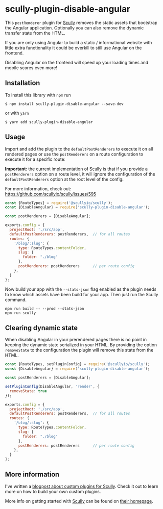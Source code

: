 # scully-plugin-disable-angular

This `postRenderer` plugin for [Scully](http://scully.io/) removes the static assets that bootstrap the Angular 
application. Optionally you can also remove the dynamic transfer state from the HTML.

If you are only using Angular to build a static / informational website with little extra functionality 
it could be overkill to still use Angular on the frontend.
 
Disabling Angular on the frontend will speed up your loading times and mobile scores even more!

## Installation

To install this library with `npm` run

```
$ npm install scully-plugin-disable-angular --save-dev
```
or with `yarn`
```
$ yarn add scully-plugin-disable-angular
```

## Usage

Import and add the plugin to the `defaultPostRenderers` to execute it on all rendered pages 
or use the `postRenderers` on a route configuration to execute it for a specific route:

**Important:** the current implementation of Scully is that if you provide a `postRenderers` option 
on a route level, it will ignore the configuration of the `defaultPostRenderers` option at
the root level of the config.

For more information, check out: https://github.com/scullyio/scully/issues/595

```js
const {RouteTypes} = require('@scullyio/scully');
const {DisableAngular} = require('scully-plugin-disable-angular');

const postRenderers = [DisableAngular];

exports.config = {
  projectRoot: './src/app',
  defaultPostRenderers: postRenderers,  // for all routes
  routes: {
    '/blog/:slug': {
      type: RouteTypes.contentFolder,
      slug: {
        folder: "./blog"
      },
      postRenderers: postRenderers      // per route config
    },
  }
};
```

Now build your app with the `--stats-json` flag enabled as the plugin needs to know which assets 
have been build for your app. Then just run the Scully command.

```shell script
npm run build -- --prod --stats-json
npm run scully
```

## Clearing dynamic state

When disabling Angular in your prerendered pages there is no point in keeping
the dynamic state serialized in your HTML. By providing the option `removeState` 
to the configuration the plugin will remove this state from the HTML.

```js
const {RouteTypes, setPluginConfig} = require('@scullyio/scully');
const {DisableAngular} = require('scully-plugin-disable-angular');

const postRenderers = [DisableAngular];

setPluginConfig(DisableAngular, 'render', {
  removeState: true
});

exports.config = {
  projectRoot: './src/app',
  defaultPostRenderers: postRenderers,  // for all routes
  routes: {
    '/blog/:slug': {
      type: RouteTypes.contentFolder,
      slug: {
        folder: "./blog"
      },
      postRenderers: postRenderers      // per route config
    },
  }
};
```

<!--
// NOT APPLICABLE AT THIS POINT!!
## Keep JS files

Since you don't need the JS the files are removed.
If you want to keep them for some reason, just enable the option `keepJsFiles`:

```ts
setPluginConfig(DisableAngular, 'render', {
  keepJsFiles: true
});
```
-->

## More information

I've written a [blogpost about custom plugins for Scully](https://samvloeberghs.be/posts/custom-plugins-for-scully-angular-static-site-generator).
Check it out to learn more on how to build your own custom plugins.

More info on getting started with [Scully](http://scully.io/) can be found on [their homepage](http://scully.io/).
